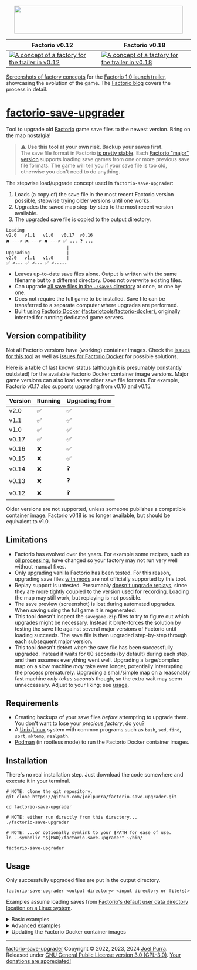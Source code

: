 <p align="center">
	<a href="https://factorio.com/"><img src="https://cdn.factorio.com/assets/img/web/factorio-logo.png" width="460" height="76" border="0" /></a>
</p>

| Factorio v0.12                                                                                                                                                                                                   | Factorio v0.18                                                                                                                                                                                                    |
| --------------------------------------------------------------------------------------------------------------------------------------------------------------------------------------------------------------- | ---------------------------------------------------------------------------------------------------------------------------------------------------------------------------------------------------------------- |
| [![A concept of a factory for the trailer in v0.12](https://cdn.factorio.com/assets/img/blog/fff-353-05-factorio012-fullsize.png)](https://cdn.factorio.com/assets/img/blog/fff-353-05-factorio012-fullsize.png) | [![A concept of a factory for the trailer in v0.18 ](https://cdn.factorio.com/assets/img/blog/fff-353-04-factorio018-fullsize.png)](https://cdn.factorio.com/assets/img/blog/fff-353-04-factorio018-fullsize.png) |

[Screenshots of factory concepts](https://www.factorio.com/blog/post/fff-353) for the [Factorio 1.0 launch trailer](https://www.youtube.com/watch?v=BqaAjgpsoW8), showcasing the evolution of the game. The [Factorio blog](https://www.factorio.com/blog/) covers the process in detail.

# [factorio-save-upgrader](https://joelpurra.com/projects/factorio-save-upgrader/)

Tool to upgrade old [Factorio](https://factorio.com/) game save files to the newest version. Bring on the map nostalgia!

> ⚠ **Use this tool at your own risk. Backup your saves first.**  
> The save file format in Factorio [is pretty stable](https://gaming.stackexchange.com/questions/307514/have-saved-games-been-compatible-after-patches). Each [Factorio "major" version](https://wiki.factorio.com/Version_history) supports loading save games from one or more previous save file formats. The game will tell you if your save file is too old, otherwise you don't need to do anything.

The stepwise load/upgrade concept used in `factorio-save-upgrader`:

1. Loads (a copy of) the save file in the most recent Factorio version possible, stepwise trying older versions until one works.
1. Upgrades the saved map step-by-step to the most recent version available.
1. The upgraded save file is copied to the output directory.

```text
Loading
v2.0   v1.1   v1.0   v0.17  v0.16
❌ ---> ❌ ---> ❌ ---> ✅ ... ❓ ...
                       |
Upgrading              |
v2.0   v1.1   v1.0     |
✅ <--- ✅ <--- ✅ <-----
```

- Leaves up-to-date save files alone. Output is written with the same filename but to a different directory. Does not overwrite existing files.
- Can upgrade [all save files in the `./saves` directory](https://wiki.factorio.com/Application_directory) at once, or one by one.
- Does not require the full game to be installed. Save file can be transferred to a separate computer where upgrades are performed.
- Built [using](https://github.com/factoriotools/factorio-docker/issues/440) [Factorio Docker](https://github.com/factoriotools/factorio-docker) ([factoriotools/factorio-docker](https://hub.docker.com/r/factoriotools/factorio/)), originally intented for running dedicated game servers.

## Version compatibility

Not all Factorio versions have (working) container images. Check the [issues for this tool](https://github.com/joelpurra/factorio-save-upgrader/issues?q=) as well as [issues for Factorio Docker](https://github.com/factoriotools/factorio-docker/issues?q=) for possible solutions.

Here is a table of last known status (although it is presumably constantly outdated) for the available Factorio Docker container image versions. Major game versions can also load _some_ older save file formats. For example, Factorio v0.17 also supports upgrading from v0.16 and v0.15.

| Version | Running | Upgrading from |
| ------- | ------- | -------------- |
| v2.0    | ✅      | ✅             |
| v1.1    | ✅      | ✅             |
| v1.0    | ✅      | ✅             |
| v0.17   | ✅      | ✅             |
| v0.16   | ❌      | ✅             |
| v0.15   | ❌      | ✅             |
| v0.14   | ❌      | ❓             |
| v0.13   | ❌      | ❓             |
| v0.12   | ❌      | ❓             |

Older versions are not supported, unless someone publishes a compatible container image. Factorio v0.18 is no longer available, but should be equivalent to v1.0.

## Limitations

- Factorio has evolved over the years. For example some recipes, such as [oil processing](https://www.factorio.com/blog/post/fff-305), have changed so your factory may not run very well without manual fixes.
- Only upgrading vanilla Factorio has been tested. For this reason, upgrading save files [with mods](https://mods.factorio.com/) are not officially supported by this tool.
- Replay support is untested. Presumably [doesn't upgrade replays](https://wiki.factorio.com/Replay_system), since they are more tightly coupled to the version used for recording. Loading the map may still work, but replaying is not possible.
- The save preview (screenshot) is lost during automated upgrades. When saving using the full game it is regenerated.
- This tool doesn't inspect the `savegame.zip` files to try to figure out which upgrades might be necessary. Instead it brute-forces the solution by testing the save file against several major versions of Factorio until loading succeeds. The save file is then upgraded step-by-step through each subsequent major version.
- This tool doesn't detect _when_ the save file has been successfully upgraded. Instead it waits for 60 seconds (by default) during each step, and then assumes everything went well. Upgrading a large/complex map on a slow machine _may_ take even longer, potentially interrupting the process prematurely. Upgrading a small/simple map on a reasonably fast machine _only takes seconds_ though, so the extra wait may seem unneccessary. Adjust to your liking; see [usage](#usage).

## Requirements

- Creating backups of your save files _before_ attempting to upgrade them. You don't want to lose your _precious factory_, do you?
- A [Unix](https://en.wikipedia.org/wiki/Unix-like)/[Linux](https://en.wikipedia.org/wiki/Linux) system with common programs such as `bash`, `sed`, `find`, `sort`, `mktemp`, `realpath`.
- [Podman](https://podman.io/) (in rootless mode) to run the Factorio Docker container images.

## Installation

There's no real installation step. Just download the code somewhere and execute it in your terminal.

```shell
# NOTE: clone the git repository.
git clone https://github.com/joelpurra/factorio-save-upgrader.git

cd factorio-save-upgrader

# NOTE: either run directly from this directory...
./factorio-save-upgrader

# NOTE: ...or optionally symlink to your $PATH for ease of use.
ln --symbolic "${PWD}/factorio-save-upgrader" ~/bin/

factorio-save-upgrader
```

## Usage

Only successfully upgraded files are put in the output directory.

```shell
factorio-save-upgrader <output directory> <input directory or file(s)>
```

Examples assume loading saves from [Factorio's default user data directory location on a Linux system](https://wiki.factorio.com/Application_directory).

<details>
<summary>Basic examples</summary>

**Simple backup**

You can do better.

```shell
cp --recursive ~/.factorio/saves ~/factorio-saves-backup-$(date +%F)
```

**Upgrade all saves to another directory**

Afterwards, manually copy the upgraded save files from `~/factorio-upgraded-saves` to `~/.factorio/saves`.

```shell
mkdir --parents ~/factorio-upgraded-saves

factorio-save-upgrader ~/factorio-upgraded-saves ~/.factorio/saves
```

</details>


<details>
<summary>Advanced examples</summary>

Use one or more environment variables to change some settings; see the source code for details.

**Show verbose output**

```shell
FACTORIO_SAVE_UPGRADER_DEBUG_LEVEL='1' factorio-save-upgrader ~/factorio-upgraded-saves ~/.factorio/saves
```

**Shorter map upgrade timeout**

A shorter timeout can speed things up if you have many save files, but if your map is too complex or your machine too slow it might fail.

You can also increase the timeout, and connect to the game server to verify that the upgrade worked. Start Factorio and connect to address `localhost` from the multiplayer menu.

```shell
FACTORIO_TIMEOUT='15s' factorio-save-upgrader ~/factorio-upgraded-saves ~/.factorio/saves
```

**Limit Factorio versions**

Ensure versions are listed in descending order, with a single space between.

```shell
FACTORIO_VERSIONS='0.13 0.12' factorio-save-upgrader ~/factorio-upgraded-saves ~/.factorio/saves
```

</details>

<details>
<summary>Updating the Factorio Docker container images</summary>

Because this tool executes images in a loop, it doesn't spend time checking if there are any [updated images on Docker Hub](https://hub.docker.com/r/factoriotools/factorio/). You should perform updates manually if you haven't in a couple of weeks.

Advanced users may use custom images; see the source code for details.

**Pull updates for all local Factorio images**

```shell
podman image ls --format '{{.Repository}}:{{.Tag}}' --filter 'reference=factoriotools/factorio' | xargs --no-run-if-empty --max-lines='1' podman image pull
```

**Delete all local Factorio images to force re-download**

This tool does not keep data in images or persistent volumes. Be more careful if you use the images for anything else, such as actually running a game server.

```shell
podman image ls --format '{{.Repository}}:{{.Tag}}' --filter 'reference=factoriotools/factorio' | xargs --no-run-if-empty podman image rm
```

</details>

---

[factorio-save-upgrader](https://joelpurra.com/projects/factorio-save-upgrader/) Copyright &copy; 2022, 2023, 2024 [Joel Purra](https://joelpurra.com/). Released under [GNU General Public License version 3.0 (GPL-3.0)](https://www.gnu.org/licenses/gpl.html). [Your donations are appreciated!](https://joelpurra.com/donate/)
